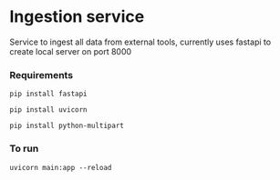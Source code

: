 # Ingestion service

Service to ingest all data from external tools, currently uses fastapi to create local
server on port 8000

### Requirements

`pip install fastapi`

`pip install uvicorn`

`pip install python-multipart`

### To run

`uvicorn main:app --reload`
